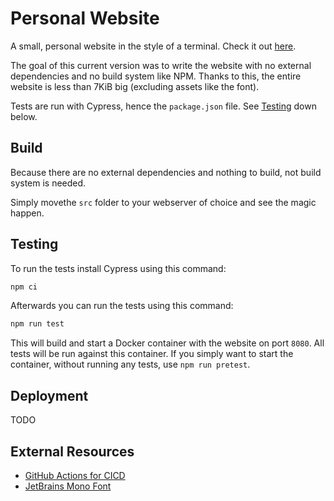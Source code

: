 # Personal Website
A small, personal website in the style of a terminal. Check it out [here](https://giannin.ch).

The goal of this current version was to write the website with no external dependencies and no build system like NPM. Thanks to this, the entire website is less than 7KiB big (excluding assets like the font).

Tests are run with Cypress, hence the `package.json` file. See [Testing](#testing) down below.

## Build
Because there are no external dependencies and nothing to build, not build system is needed.

Simply movethe `src` folder to your webserver of choice and see the magic happen.

## Testing
To run the tests install Cypress using this command:
```sh
npm ci
```

Afterwards you can run the tests using this command:
```sh
npm run test
```
This will build and start a Docker container with the website on port `8080`. All tests will be run against this container. If you simply want to start the container, without running any tests, use `npm run pretest`.

## Deployment
TODO

## External Resources
- [GitHub Actions for CICD](https://github.com/features/actions)
- [JetBrains Mono Font](https://fonts.google.com/specimen/JetBrains+Mono)
